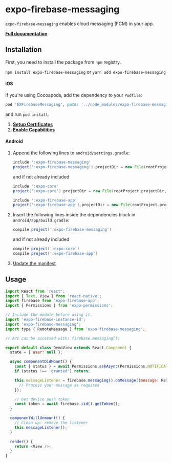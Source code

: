 # expo-firebase-messaging

`expo-firebase-messaging` enables cloud messaging (FCM) in your app.

[**Full documentation**](https://rnfirebase.io/docs/master/messaging/introduction)

## Installation

First, you need to install the package from `npm` registry.

`npm install expo-firebase-messaging` or `yarn add expo-firebase-messaging`

#### iOS

If you're using Cocoapods, add the dependency to your `Podfile`:

```ruby
pod 'EXFirebaseMessaging', path: '../node_modules/expo-firebase-messaging/ios'
```

and run `pod install`.

1. [**Setup Certificates**](https://rnfirebase.io/docs/master/messaging/ios#Setup-Certificates)
2. [**Enable Capabilities**](https://rnfirebase.io/docs/master/messaging/ios#Enable-Capabilities)

#### Android

1.  Append the following lines to `android/settings.gradle`:

    ```gradle
    include ':expo-firebase-messaging'
    project(':expo-firebase-messaging').projectDir = new File(rootProject.projectDir, '../node_modules/expo-firebase-messaging/android')
    ```

    and if not already included

    ```gradle
    include ':expo-core'
    project(':expo-core').projectDir = new File(rootProject.projectDir, '../node_modules/expo-core/android')

    include ':expo-firebase-app'
    project(':expo-firebase-app').projectDir = new File(rootProject.projectDir, '../node_modules/expo-firebase-app/android')
    ```

2.  Insert the following lines inside the dependencies block in `android/app/build.gradle`:
    ```gradle
    compile project(':expo-firebase-messaging')
    ```
    and if not already included
    ```gradle
    compile project(':expo-core')
    compile project(':expo-firebase-app')
    ```
3.  [Update the manifest](https://rnfirebase.io/docs/master/messaging/android#Update-Android-Manifest)

## Usage

```javascript
import React from 'react';
import { Text, View } from 'react-native';
import firebase from 'expo-firebase-app';
import { Permissions } from 'expo-permissions';

// Include the module before using it.
import 'expo-firebase-instance-id';
import 'expo-firebase-messaging';
import type { RemoteMessage } from 'expo-firebase-messaging';

// API can be accessed with: firebase.messaging();

export default class DemoView extends React.Component {
  state = { user: null };

  async componentDidMount() {
    const { status } = await Permissions.askAsync(Permissions.NOTIFICATIONS);
    if (status !== 'granted') return;

    this.messageListener = firebase.messaging().onMessage((message: RemoteMessage) => {
      // Process your message as required
    });

    // Get device push token
    const token = await firebase.iid().getToken();
  }

  componentWillUnmount() {
    // Clean up: remove the listener
    this.messageListener();
  }

  render() {
    return <View />;
  }
}
```
